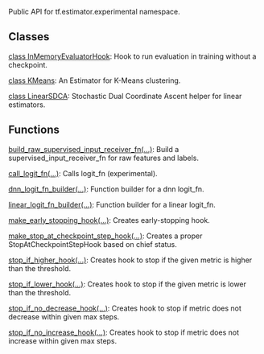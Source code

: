 Public API for tf.estimator.experimental namespace.
## Classes
[class InMemoryEvaluatorHook](https://tensorflow.google.cn/api_docs/python/tf/estimator/experimental/InMemoryEvaluatorHook): Hook to run evaluation in training without a checkpoint.

[class KMeans](https://tensorflow.google.cn/api_docs/python/tf/compat/v1/estimator/experimental/KMeans): An Estimator for K-Means clustering.

[class LinearSDCA](https://tensorflow.google.cn/api_docs/python/tf/estimator/experimental/LinearSDCA): Stochastic Dual Coordinate Ascent helper for linear estimators.

## Functions
[build_raw_supervised_input_receiver_fn(...)](https://tensorflow.google.cn/api_docs/python/tf/estimator/experimental/build_raw_supervised_input_receiver_fn): Build a supervised_input_receiver_fn for raw features and labels.

[call_logit_fn(...)](https://tensorflow.google.cn/api_docs/python/tf/estimator/experimental/call_logit_fn): Calls logit_fn (experimental).

[dnn_logit_fn_builder(...)](https://tensorflow.google.cn/api_docs/python/tf/compat/v1/estimator/experimental/dnn_logit_fn_builder): Function builder for a dnn logit_fn.

[linear_logit_fn_builder(...)](https://tensorflow.google.cn/api_docs/python/tf/compat/v1/estimator/experimental/linear_logit_fn_builder): Function builder for a linear logit_fn.

[make_early_stopping_hook(...)](https://tensorflow.google.cn/api_docs/python/tf/estimator/experimental/make_early_stopping_hook): Creates early-stopping hook.

[make_stop_at_checkpoint_step_hook(...)](https://tensorflow.google.cn/api_docs/python/tf/estimator/experimental/make_stop_at_checkpoint_step_hook): Creates a proper StopAtCheckpointStepHook based on chief status.

[stop_if_higher_hook(...)](https://tensorflow.google.cn/api_docs/python/tf/estimator/experimental/stop_if_higher_hook): Creates hook to stop if the given metric is higher than the threshold.

[stop_if_lower_hook(...)](https://tensorflow.google.cn/api_docs/python/tf/estimator/experimental/stop_if_lower_hook): Creates hook to stop if the given metric is lower than the threshold.

[stop_if_no_decrease_hook(...)](https://tensorflow.google.cn/api_docs/python/tf/estimator/experimental/stop_if_no_decrease_hook): Creates hook to stop if metric does not decrease within given max steps.

[stop_if_no_increase_hook(...)](https://tensorflow.google.cn/api_docs/python/tf/estimator/experimental/stop_if_no_increase_hook): Creates hook to stop if metric does not increase within given max steps.

